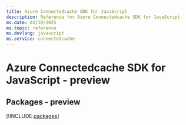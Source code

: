```yaml
---
title: Azure Connectedcache SDK for JavaScript
description: Reference for Azure Connectedcache SDK for JavaScript
ms.date: 03/10/2025
ms.topic: reference
ms.devlang: javascript
ms.service: connectedcache
---
```

# Azure Connectedcache SDK for JavaScript - preview
## Packages - preview
[!INCLUDE [packages](connectedcache-index.md)]
